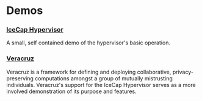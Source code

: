 # Demos

### [IceCap Hypervisor](./hypervisor)

A small, self contained demo of the hypervisor's basic operation.

### [Veracruz](https://github.com/veracruz-project/veracruz)

Veracruz is a framework for defining and deploying collaborative,
privacy-preserving computations amongst a group of mutually mistrusting
individuals. Veracruz's support for the IceCap Hypervisor serves as a more
involved demonstration of its purpose and features.
